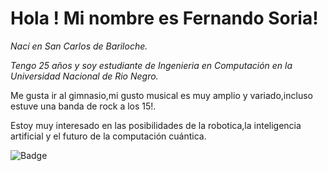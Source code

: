 # Hola ! Mi nombre es Fernando Soria!
_Nací en San Carlos de Bariloche._

_Tengo 25 años y soy estudiante de Ingenieria en Computación en la Universidad Nacional de Rio Negro._

Me gusta ir al gimnasio,mi gusto musical es muy amplio y variado,incluso estuve una banda de rock a los 15!.


Estoy muy interesado en las posibilidades de la robotica,la inteligencia artificial y el futuro de la computación cuántica.


![Badge](https://bit.ly/icom-badge)
